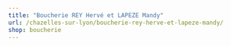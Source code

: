 ```yaml
---
title: "Boucherie REY Hervé et LAPEZE Mandy"
url: /chazelles-sur-lyon/boucherie-rey-herve-et-lapeze-mandy/
shop: boucherie
---
```

